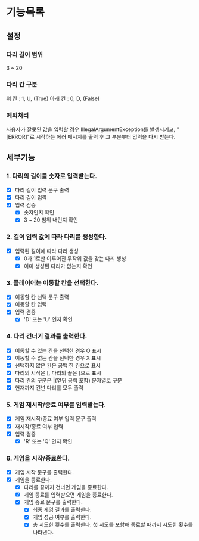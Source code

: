 # 기능목록

## 설정

### 다리 길이 범위

3 ~ 20

### 다리 칸 구분

위 칸  : 1, U, (True)
아래 칸 : 0, D, (False)

### 예외처리

사용자가 잘못된 값을 입력할 경우 IllegalArgumentException를 발생시키고, "[ERROR]"로 시작하는 에러 메시지를 출력 후 그 부분부터 입력을 다시 받는다.

## 세부기능

### 1. 다리의 길이를 숫자로 입력받는다.
- [x] 다리 길이 입력 문구 출력
- [x] 다리 길이 입력
- [x] 입력 검증
  - [x] 숫자인지 확인
  - [x] 3 ~ 20 범위 내인지 확인

### 2. 길이 입력 값에 따라 다리를 생성한다.
- [x] 입력된 길이에 따라 다리 생성
  - [x] 0과 1로만 이루어진 무작위 값을 갖는 다리 생성
  - [x] 이미 생성된 다리가 없는지 확인

### 3. 플레이어는 이동할 칸을 선택한다.
- [x] 이동할 칸 선택 문구 출력
- [x] 이동할 칸 입력
- [x] 입력 검증
  - [x] 'D' 또는 'U' 인지 확인

### 4. 다리 건너기 결과를 출력한다.
- [x] 이동할 수 있는 칸을 선택한 경우 O 표시
- [x] 이동할 수 없는 칸을 선택한 경우 X 표시
- [x] 선택하지 않은 칸은 공백 한 칸으로 표시
- [x] 다리의 시작은 [, 다리의 끝은 ]으로 표시
- [x] 다리 칸의 구분은 |(앞뒤 공백 포함) 문자열로 구분
- [x] 현재까지 건넌 다리를 모두 출력

### 5. 게임 재시작/종료 여부를 입력받는다.
- [x] 게임 재시작/종료 여부 입력 문구 출력
- [x] 재시작/종료 여부 입력
- [x] 입력 검증
  - [x] 'R' 또는 'Q' 인지 확인

### 6. 게임을 시작/종료한다.
- [x] 게임 시작 문구를 출력한다.
- [x] 게임을 종료한다.
  - [x] 다리를 끝까지 건너면 게임을 종료한다.
  - [x] 게임 종료를 입력받으면 게임을 종료한다.
  - [x] 게임 종료 문구를 출력한다.
    - [x] 최종 게임 결과를 출력한다.
    - [x] 게임 성공 여부를 출력한다.
    - [x] 총 시도한 횟수를 출력한다. 첫 시도를 포함해 종료할 때까지 시도한 횟수를 나타낸다.